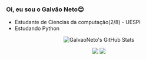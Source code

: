 ### Oi, eu sou o Galvão Neto😊

- Estudante de Ciencias da computação(2/8) - UESPI
- Estudando Python
<p align="center">
  <img src="https://github-readme-stats.vercel.app/api?username=GalvaoNeto&show_icons=true&theme=radical" alt="GalvaoNeto's GitHub Stats" />
</p>
<div align="center">
  <a href="https://ibb.co/YXvpH4W">
  
  </a>
</div>

<div align="center">  

  <a href="https://instagram.com/galvaoneto07" target="_blank"><img src="https://img.shields.io/badge/-Instagram-%23E4405F?style=for-the-badge&logo=instagram&logoColor=white" target="_blank"></a>
  <a href = "mailto:gnetoti@gmail.com"><img src="https://img.shields.io/badge/-Gmail-%23333?style=for-the-badge&logo=gmail&logoColor=white" target="_blank"></a>

</div>

